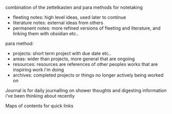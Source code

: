 
combination of the zettelkasten and para methods for notetaking
- fleeting notes: high level ideas, used later to continue
- literature notes: external ideas from others
- permanent notes:  more refined versions of fleeting and literature, and linking them with obsidian etc..

para method:
- projects: short term project with due date etc..
- areas: wider than projects, more general that are ongoing
- resources: resources are references of other peoples works that are inspiring work i'm doing
- archives:  completed projects or things no longer actively being worked on

Journal is for daily journalling on shower thoughts and digesting information i've been thinking about recently

Maps of contents for quick links 
